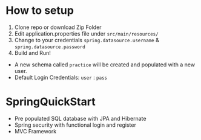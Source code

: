 # How to setup
1. Clone repo or download Zip Folder
2. Edit application.properties file under `src/main/resources/` 
3. Change to your credentials `spring.datasource.username` & `spring.datasource.password`
4. Build and Run!

- A new schema called `practice` will be created and populated with a new user.
- Default Login Credentials: `user` : `pass`

# SpringQuickStart
- Pre populated SQL database with JPA and Hibernate
- Spring security with functional login and register
- MVC Framework






